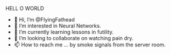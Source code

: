 HELL                             O WORLD

- 👋 Hi, I’m @FlyingFathead
- 👀 I’m interested in Neural Networks.
- 🌱 I’m currently learning lessons in futility.
- 💞️ I’m looking to collaborate on watching pain dry.
- 📫 How to reach me ... by smoke signals from the server room.

<!---
FlyingFathead/FlyingFathead is a ✨ special ✨ repository because its `README.md` (this file) appears on your GitHub profile.
You can click the Preview link to take a look at your changes.
--->

